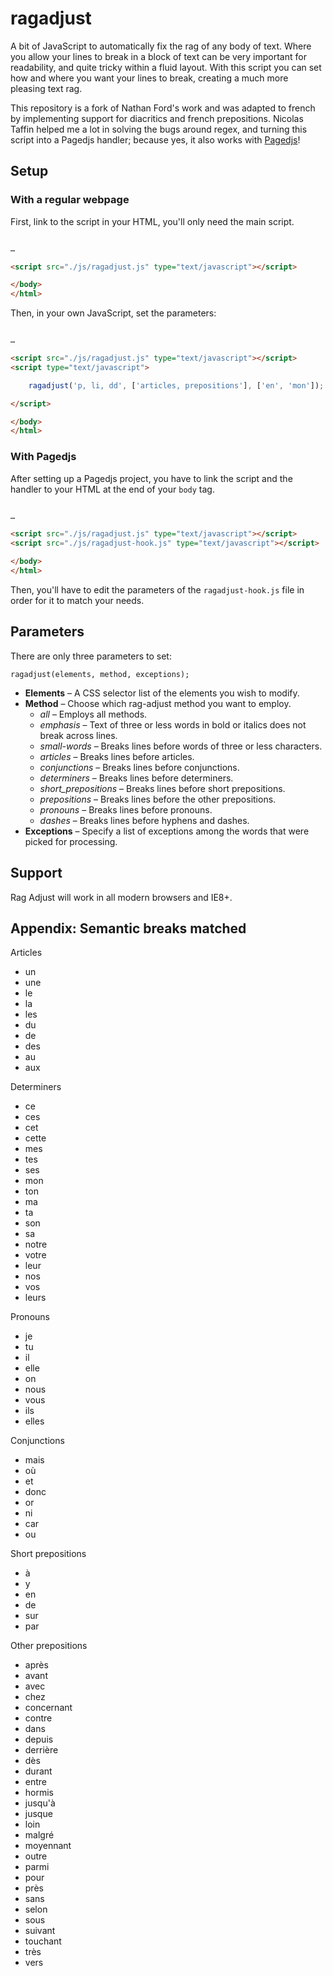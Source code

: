 ragadjust
==========

A bit of JavaScript to automatically fix the rag of any body of text. Where you allow your lines to break in a block of text can be very important for readability, and quite tricky within a fluid layout. With this script you can set how and where you want your lines to break, creating a much more pleasing text rag.

This repository is a fork of Nathan Ford's work and was adapted to french by implementing support for diacritics and french prepositions. Nicolas Taffin helped me a lot in solving the bugs around regex, and turning this script into a Pagedjs handler; because yes, it also works with [Pagedjs](https://pagedjs.org/)!



## Setup

### With a regular webpage

First, link to the script in your HTML, you'll only need the main script.

```HTML

…

<script src="./js/ragadjust.js" type="text/javascript"></script>

</body>
</html>

```

Then, in your own JavaScript, set the parameters:

```HTML

…

<script src="./js/ragadjust.js" type="text/javascript"></script>
<script type="text/javascript">

	ragadjust('p, li, dd', ['articles, prepositions'], ['en', 'mon']);

</script>

</body>
</html>

```

### With Pagedjs

After setting up a Pagedjs project, you have to link the script and the handler to your HTML at the end of your `body` tag.

```HTML

…

<script src="./js/ragadjust.js" type="text/javascript"></script>
<script src="./js/ragadjust-hook.js" type="text/javascript"></script>

</body>
</html>

```

Then, you'll have to edit the parameters of the `ragadjust-hook.js` file in order for it to match your needs.

## Parameters

There are only three parameters to set:

```JS
ragadjust(elements, method, exceptions);
```

* __Elements__ – A CSS selector list of the elements you wish to modify.
* __Method__ – Choose which rag-adjust method you want to employ.
  - _all_ – Employs all methods.
  - _emphasis_ – Text of three or less words in bold or italics does not break across lines.
  - _small-words_ – Breaks lines before words of three or less characters.
  - _articles_ – Breaks lines before articles.
  - _conjunctions_ – Breaks lines before conjunctions.
  - _determiners_ – Breaks lines before determiners.
  - _short_prepositions_ – Breaks lines before short prepositions.
  - _prepositions_ – Breaks lines before the other prepositions.
  - _pronouns_ – Breaks lines before pronouns.
  - _dashes_ – Breaks lines before hyphens and dashes.
* __Exceptions__ – Specify a list of exceptions among the words that were picked for processing.

## Support

Rag Adjust will work in all modern browsers and IE8+.

## Appendix: Semantic breaks matched

Articles
* un
* une
* le
* la
* les
* du
* de
* des
* au
* aux

Determiners
* ce
* ces
* cet
* cette
* mes
* tes
* ses
* mon
* ton
* ma
* ta
* son
* sa
* notre
* votre
* leur
* nos
* vos
* leurs

Pronouns
* je
* tu
* il
* elle
* on
* nous
* vous
* ils
* elles

Conjunctions
* mais
* où
* et
* donc
* or
* ni
* car
* ou

Short prepositions
* à
* y
* en
* de
* sur
* par

Other prepositions
* après
* avant
* avec
* chez
* concernant
* contre
* dans
* depuis
* derrière
* dès
* durant
* entre
* hormis
* jusqu'à
* jusque
* loin
* malgré
* moyennant
* outre
* parmi
* pour
* près
* sans
* selon
* sous
* suivant
* touchant
* très
* vers
